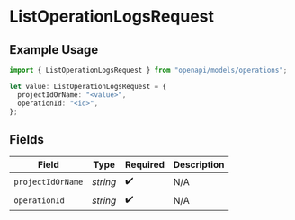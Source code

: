 # ListOperationLogsRequest

## Example Usage

```typescript
import { ListOperationLogsRequest } from "openapi/models/operations";

let value: ListOperationLogsRequest = {
  projectIdOrName: "<value>",
  operationId: "<id>",
};
```

## Fields

| Field              | Type               | Required           | Description        |
| ------------------ | ------------------ | ------------------ | ------------------ |
| `projectIdOrName`  | *string*           | :heavy_check_mark: | N/A                |
| `operationId`      | *string*           | :heavy_check_mark: | N/A                |